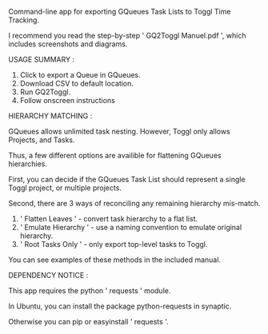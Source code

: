 Command-line app for exporting GQueues Task Lists to Toggl Time Tracking. 

I recommend you read the step-by-step ' GQ2Toggl Manuel.pdf ', which includes screenshots and diagrams. 



USAGE SUMMARY : 

1. Click to export a Queue in GQueues.
2. Download CSV to default location. 
3. Run GQ2Toggl.
4. Follow onscreen instructions



HIERARCHY MATCHING : 

GQueues allows unlimited task nesting. However, Toggl only allows Projects, and Tasks. 

Thus, a few different options are availible for flattening GQueues hierarchies. 

First, you can decide if the GQueues Task List should represent a single Toggl project, or multiple projects.

Second, there are 3 ways of reconciling any remaining hierarchy mis-match. 

1. ' Flatten Leaves '     - convert task hierarchy to a flat list. 
2. ' Emulate Hierarchy '  - use a naming convention to emulate original hierarchy. 
3. ' Root Tasks Only '    - only export top-level tasks to Toggl.

You can see examples of these methods in the included manual. 



DEPENDENCY NOTICE : 

This app requires the python ' requests ' module. 

In Ubuntu, you can install the package python-requests in synaptic.

Otherwise you can pip or easyinstall ' requests '. 
